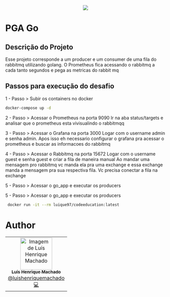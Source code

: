 <p align="center">
  <a href="https://fullcycle.com.br/" target="blank"><img src="https://fullcycle.com.br/wp-content/themes/fullcycle/assets/images/fullcycle-logo.svg"/></a>
</p>

# PGA Go

## Descrição do Projeto

Esse projeto corresponde a um producer e um consumer de uma fila do rabbitmq utilizando golang.
O Prometheus fica acessando o rabbitmq a cada tanto segundos e pega as metricas do rabbit mq

## Passos para execução do desafio

1 - Passo > Subir os containers no docker

```bash
docker-compose up -d
```

2 - Passo > Acessar o Prometheus na porta 9090
Ir na aba status/targets e analisar que o prometheus esta vivisualindo o rabbitmqq

3 - Passo > Acessar o Grafana na porta 3000
Logar com o username admin e senha admin.
Apos isso eh necessario configurar o grafana pra acessar o prometheus e buscar as informacoes do rabbitmq



4 - Passo > Acessar o Rabbitmq na porta 15672
Logar com o username guest e senha guest e criar a fila de maneira manual
Ao mandar uma mensagem pro rabbitmq vc manda ela pra uma exchange e essa exchange manda a mensagem pra sua respectiva fila. Vc precisa conectar a fila na exchange


5 - Passo > Acessar o go_app e executar os producers

5 - Passo > Acessar o go_app e executar os producers


```bash
 docker run -it --rm luique97/codeeducation:latest
```

# Author

<table>
   <tr>
      <td align="center">
         <a href="http://github.com/lhfam97/">
            <img src="https://github.com/lhfam97.png" width="100px;" alt="Imagem de Luís Henrique Machado"/>
            <br />
            <sub>
               <b>Luís Henrique Machado</b>
            </sub>
          </a>
          <br />
          <a href="https://www.linkedin.com/in/luís-henrique-machado-98037a127/" title="Linkedin">@luishenriquemachado</a>
          <br />
          <a href="https://github.com/lhfam97/fastfeet-api/commits?author=lhfam97" title="Code">💻</a>
      </td>
   </tr>
</table>
